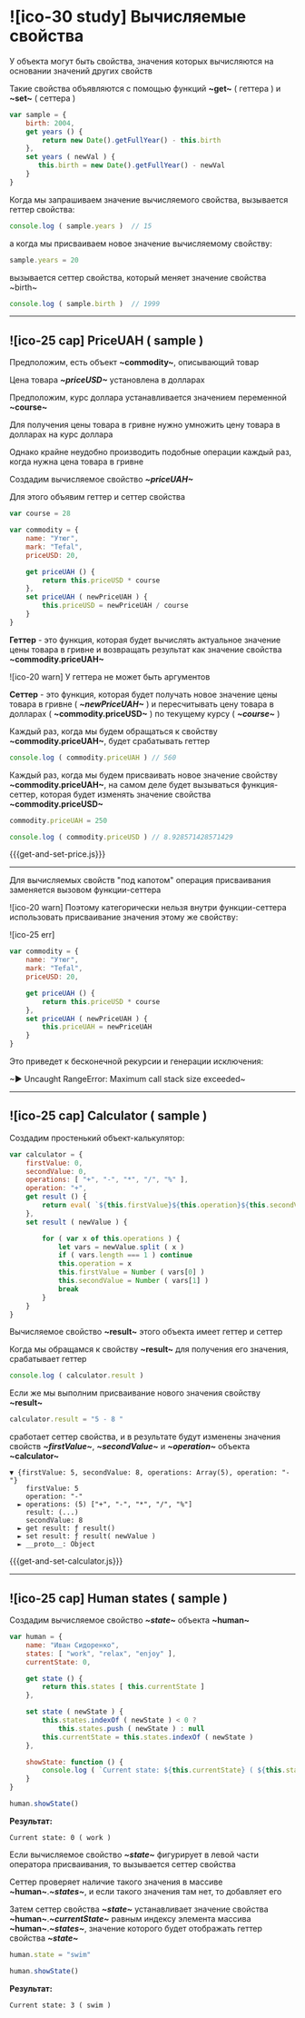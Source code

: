 # ![ico-30 study] Вычисляемые свойства

У объекта могут быть свойства, значения которых вычисляются на основании значений других свойств

Такие свойства объявляются с помощью функций **~get~** ( геттера ) и **~set~** ( сеттера )

~~~js
var sample = {
    birth: 2004,
    get years () {
        return new Date().getFullYear() - this.birth
    },
    set years ( newVal ) {
       this.birth = new Date().getFullYear() - newVal
    }
}
~~~

Когда мы запрашиваем значение вычисляемого свойства, вызывается геттер свойства:

~~~js
console.log ( sample.years )  // 15
~~~

а когда мы присваиваем новое значение вычисляемому свойству:

~~~js
sample.years = 20
~~~

вызывается сеттер свойства, который меняет значение свойства ~birth~

~~~js
console.log ( sample.birth )  // 1999
~~~

_______________________________

## ![ico-25 cap] PriceUAH ( sample )

Предположим, есть объект **~commodity~**, описывающий товар

Цена товара **_~priceUSD~_** установлена в долларах

Предположим, курс доллара устанавливается значением переменной **~course~**

Для получения цены товара в гривне нужно умножить цену товара в долларах на курс доллара

Однако крайне неудобно производить подобные операции каждый раз, когда нужна цена товара в гривне

Создадим вычисляемое свойство **_~priceUAH~_**

Для этого объявим геттер и сеттер свойства

~~~javascript
var course = 28

var commodity = {
    name: "Утюг",
    mark: "Tefal",
    priceUSD: 20,

    get priceUAH () {
        return this.priceUSD * course
    },
    set priceUAH ( newPriceUAH ) {
        this.priceUSD = newPriceUAH / course
    }
}
~~~

**Геттер** - это функция, которая будет вычислять актуальное значение цены товара в гривне и возвращать результат как значение свойства **~commodity.priceUAH~**

![ico-20 warn] У геттера не может быть аргументов

**Сеттер** - это функция, которая будет получать новое значение цены товара в гривне ( **_~newPriceUAH~_** ) и пересчитывать цену товара в долларах ( **~commodity.priceUSD~** ) по текущему курсу ( **_~course~_** )

Каждый раз, когда мы будем обращаться к свойству **~commodity.priceUAH~**, будет срабатывать геттер

~~~js
console.log ( commodity.priceUAH ) // 560
~~~

Каждый раз, когда мы будем присваивать новое значение свойству **~commodity.priceUAH~**, на самом деле будет вызываться функция-сеттер, которая будет изменять значение свойства **~commodity.priceUSD~**


~~~js
commodity.priceUAH = 250

console.log ( commodity.priceUSD ) // 8.928571428571429
~~~

{{{get-and-set-price.js}}}

_____________________________________________________

Для вычисляемых свойств "под капотом" операция присваивания заменяется вызовом функции-сеттера

![ico-20 warn] Поэтому категорически нельзя внутри функции-сеттера использовать присваивание значения этому же свойству:

![ico-25 err]

~~~js
var commodity = {
    name: "Утюг",
    mark: "Tefal",
    priceUSD: 20,

    get priceUAH () {
        return this.priceUSD * course
    },
    set priceUAH ( newPriceUAH ) {
        this.priceUAH = newPriceUAH
    }
}
~~~

Это приведет к бесконечной рекурсии и генерации исключения:

~► Uncaught RangeError: Maximum call stack size exceeded~


____________________________________________________________

## ![ico-25 cap] Calculator ( sample )

Создадим простенький объект-калькулятор:

~~~js
var calculator = {
    firstValue: 0,
    secondValue: 0,
    operations: [ "+", "-", "*", "/", "%" ],
    operation: "+",
    get result () {
        return eval( `${this.firstValue}${this.operation}${this.secondValue}` )
    },
    set result ( newValue ) {

        for ( var x of this.operations ) {
            let vars = newValue.split ( x )
            if ( vars.length === 1 ) continue
            this.operation = x
            this.firstValue = Number ( vars[0] )
            this.secondValue = Number ( vars[1] )
            break
        }
    }
}
~~~

Вычисляемое свойство **~result~** этого объекта имеет геттер и сеттер

Когда мы обращамся к свойству **~result~** для получения его значения, срабатывает геттер

~~~js
console.log ( calculator.result )
~~~

Если же мы выполним присваивание нового значения свойству **~result~**

~~~js
calculator.result = "5 - 8 "
~~~

сработает сеттер свойства, и в результате будут изменены значения свойств **_~firstValue~_**, **_~secondValue~_** и **_~operation~_** объекта **~calculator~**

~~~console
▼ {firstValue: 5, secondValue: 8, operations: Array(5), operation: "-"}
    firstValue: 5
    operation: "-"
  ► operations: (5) ["+", "-", "*", "/", "%"]
    result: (...)
    secondValue: 8
  ► get result: ƒ result()
  ► set result: ƒ result( newValue )
  ► __proto__: Object
~~~

{{{get-and-set-calculator.js}}}

__________________________________________

## ![ico-25 cap] Human states ( sample )

Создадим вычисляемое свойство **_~state~_** объекта **~human~**

~~~js
var human = {
    name: "Иван Сидоренко",
    states: [ "work", "relax", "enjoy" ],
    currentState: 0,

    get state () {
        return this.states [ this.currentState ]
    },

    set state ( newState ) {
        this.states.indexOf ( newState ) < 0 ?
            this.states.push ( newState ) : null
        this.currentState = this.states.indexOf ( newState )
    },

    showState: function () {
        console.log ( `Current state: ${this.currentState} ( ${this.state} )` )
    }
}

human.showState()
~~~

**Результат:**

~~~console
Current state: 0 ( work )
~~~

Если вычисляемое свойство **_~state~_** фигурирует в левой части оператора присваивания, то вызывается сеттер свойства

Сеттер проверяет наличие такого значения в массиве **~human~**.**_~states~_**, и если такого значения там нет, то добавляет его

Затем сеттер свойства **_~state~_** устанавливает значение свойства **~human~**.**_~currentState~_** равным индексу элемента массива **~human~**.**_~states~_**, значение которого будет отображать геттер свойства **_~state~_**


~~~js
human.state = "swim"

human.showState()
~~~

**Результат:**

~~~console
Current state: 3 ( swim )
~~~


